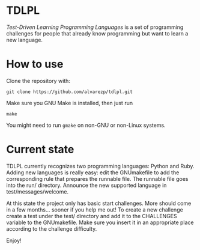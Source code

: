 TDLPL
=====

*Test-Driven Learning Programming Languages* is a set of programming challenges
for people that already know programming but want to learn a new language.

How to use
==========

Clone the repository with:

`git clone https://github.com/alvarezp/tdlpl.git`

Make sure you GNU Make is installed, then just run

`make`

You might need to run `gmake` on non-GNU or non-Linux systems.

Current state
=============

TDLPL currently recognizes two programming languages: Python and Ruby.
Adding new languages is really easy: edit the GNUmakefile to add the
corresponding rule that prepares the runnable file. The runnable file goes
into the run/ directory. Announce the new supported language in
test/messages/welcome.

At this state the project only has basic start challenges. More should come
in a few months... sooner if you help me out!
To create a new challenge create a test under the test/ directory and add it
to the CHALLENGES variable to the GNUmakefile. Make sure you insert it in an
appropriate place according to the challenge difficulty.

Enjoy!
